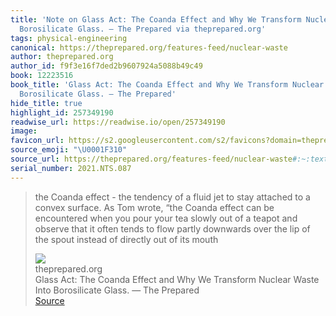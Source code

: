 ```yaml
---
title: 'Note on Glass Act: The Coanda Effect and Why We Transform Nuclear Waste Into
  Borosilicate Glass. — The Prepared via theprepared.org'
tags: physical-engineering
canonical: https://theprepared.org/features-feed/nuclear-waste
author: theprepared.org
author_id: f9f3e16f7ded2b9607924a5088b49c49
book: 12223516
book_title: 'Glass Act: The Coanda Effect and Why We Transform Nuclear Waste Into
  Borosilicate Glass. — The Prepared'
hide_title: true
highlight_id: 257349190
readwise_url: https://readwise.io/open/257349190
image:
favicon_url: https://s2.googleusercontent.com/s2/favicons?domain=theprepared.org
source_emoji: "\U0001F310"
source_url: https://theprepared.org/features-feed/nuclear-waste#:~:text=the%20Coanda%20effect,of%20its%20mouth
serial_number: 2021.NTS.087
---
```

> the Coanda effect - the tendency of a fluid jet to stay attached to a convex surface. As Tom wrote, “the Coanda effect can be encountered when you pour your tea slowly out of a teapot and observe that it often tends to flow partly downwards over the lip of the spout instead of directly out of its mouth
> <div class="quoteback-footer"><div class="quoteback-avatar"><img class="mini-favicon" src="https://s2.googleusercontent.com/s2/favicons?domain=theprepared.org"></div><div class="quoteback-metadata"><div class="metadata-inner"><span style="display:none">FROM:</span><div aria-label="theprepared.org" class="quoteback-author"> theprepared.org</div><div aria-label="Glass Act: The Coanda Effect and Why We Transform Nuclear Waste Into Borosilicate Glass. — The Prepared" class="quoteback-title"> Glass Act: The Coanda Effect and Why We Transform Nuclear Waste Into Borosilicate Glass. — The Prepared</div></div></div><div class="quoteback-backlink"><a target="_blank" aria-label="go to the full text of this quotation" rel="noopener" href="https://theprepared.org/features-feed/nuclear-waste#:~:text=the%20Coanda%20effect,of%20its%20mouth" class="quoteback-arrow"> Source</a></div></div>